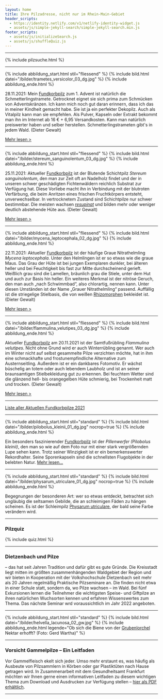 ```yaml
---
layout: home
title: Ihre Pilzadresse, nicht nur im Rhein-Main-Gebiet
header_scripts:
  - https://identity.netlify.com/v1/netlify-identity-widget.js
  - assets/js/simple-jekyll-search/simple-jekyll-search.min.js
footer_scripts:
  - assets/js/initializeSearch.js
  - assets/js/shuffleQuiz.js
---
```

- - -

{% include pilzsuche.html %}

- - -

{% include abbildung_start.html stil="fliessend" %}
{% include bild.html datei="/bilder/trametes_versicolor_03_dg.jpg" %}
{% include abbildung_ende.html %}

28.11.2021: Mein [Fundkorbpilz](AA "Glossar-") zum 1. Advent ist natürlich die Schmetterlingstramete. Getrocknet eignet sie sich prima zum Schmücken von Adventskränzen. Ich kann mich noch gut daran erinnern, dass ich das in meiner Kindheit gemacht habe. Sie ist ja ein perfekter Dekopilz. Auch als Vitalpilz kann man sie empfehlen. Als Pulver, Kapseln oder Extrakt bekommt man ihn im Internet ab 16 € + 6,95 Versandkosten. Kann man natürlich preiswerter haben und selber herstellen. Schmetterlingstrameten gibt's in jedem Wald. (Dieter Gewalt)

[Mehr lesen >](/pilze/trametes-versicolor-schmetterlingstramete)

<div style="clear:  both"></div>

- - -

{% include abbildung_start.html stil="fliessend" %}
{% include bild.html datei="/bilder/stereum_sanguinolentum_03_dg.jpg" %}
{% include abbildung_ende.html %}

25.11.2021: Aktueller [Fundkorbpilz](AA "Glossar-") ist der Blutende Schichtpilz *Stereum sanguinolentum*, den man zur Zeit oft an Nadelholz findet und der in unseren schwer geschädigten Fichtenwäldern reichlich Substrat zur Verfügung hat. Diese Vorliebe macht ihn in Verbindung mit der blutroten Verfärbung, die beim Anritzen eines frischen Fruchtkörpers entsteht, unverwechselbar. In vertrocknetem Zustand sind Schichtpilze nur schwer bestimmbar. Die meisten wachsen *[resupinat](resupinat "Glossar")* und bilden mehr oder weniger deutlich abstehende Hüte aus. (Dieter Gewalt)

[Mehr lesen >](/pilze/stereum-sanguinolentum-blutender-nadelholzschichtpilz)

<div style="clear:  both"></div>

- - -

{% include abbildung_start.html stil="fliessend" %}
{% include bild.html datei="/bilder/mycena_leptocephala_02_dg.jpg" %}
{% include abbildung_ende.html %}

22.11.2021: Aktueller [Fundkorbpilz](AA "Glossar-") ist der häufige Graue Nitrathelmling *Mycena leptocephala*. Unter den Helmlingen ist er so etwas wie die graue Maus. Das Grau der Hüte ist bei jungen Exemplaren dunkler, bei älteren heller und bei Feuchtigkeit bis fast zur Mitte durchscheinend gerieft. Weißlich grau sind die Lamellen, bräunlich grau die Stiele, unter dem Hut und auch zur Basis hin heller. Ein weiteres Merkmal ist der nitröse Geruch, den man auch „nach Schwimmbad“, also chlorartig, nennen kann. Unter diesen Umständen ist der Name „Grauer Nitrathelmling“ passend. Auffällig ist die striegelige Stielbasis, die von weißen [Rhizomorphen](Rhizomorphen "Glossar") bekleidet ist. (Dieter Gewalt)

[Mehr lesen >](/pilze/mycena-leptocephala-grauer-nitrathelmling)

<div style="clear:  both"></div>

- - -

{% include abbildung_start.html stil="fliessend" %}
{% include bild.html datei="/bilder/flammulina_velutipes_03_dg.jpg" %}
{% include abbildung_ende.html %}

Aktueller [Fundkorbpilz](AA "Glossar-") am 20.11.2021 ist der Samtfußrübling *Flammulina velutipes*. Nicht ohne Grund wird er auch Winterrübling genannt. Wer auch im Winter nicht auf selbst gesammelte Pilze verzichten möchte, hat in ihm eine schmackhafte und frostunempfindliche Alternative zum Austernseitling. Außerdem ist er ein dankbares Fotomotiv. Er wächst büschelig an totem oder auch lebendem Laubholz und ist an seiner braunsamtigen Stielbekleidung gut zu erkennen. Bei feuchtem Wetter sind die glänzend hell- bis orangegelben Hüte schmierig, bei Trockenheit matt und trocken. (Dieter Gewalt)

[Mehr lesen >](/pilze/flammulina-velutipes-samtfußrübling)

<div style="clear:  both"></div>

- - -

[Liste aller Aktuellen Fundkorbpilze 2021](/artikel/liste-aller-aktuellen-fundkorbpilze-2021.html)

- - -

{% include abbildung_start.html stil="standard" %}
{% include bild.html datei="/bilder/pilobolus_kleinii_01_dg.jpg" nocrop=true %}
{% include abbildung_ende.html %}

Ein besonders faszinierender [Fundkorbpilz](AA "Glossar-") ist der *Pillenwerfer (Pilobolus kleinii)*, den man so wie auf dem Foto nur mit einer stark vergrößernden Lupe sehen kann. Trotz seiner Winzigkeit ist er ein bemerkenswerter Rekordhalter. Seine Sporenkapseln sind die schnellsten Flugobjekte in der belebten Natur. [Mehr lesen...](/pilze/pilobolus-kleinii-pillenwerfer)

- - -

{% include abbildung_start.html stil="standard" %}
{% include bild.html datei="/bilder/physarum_utriculare_01_dg.jpg" nocrop=true %}
{% include abbildung_ende.html %}

Begegnungen der besonderen Art: wer so etwas entdeckt, betrachtet sich ungläubig die seltsamen Gebilde, die an schleimigen Fäden zu hängen scheinen. Es ist der Schleimpilz [Physarum utriculare](/pilze/physarum-utriculare-fadenfruchtschleimpilz), der bald seine Farbe verändern wird.

- - -

### Pilzquiz

{% include quiz.html %}

- - -

### Dietzenbach und Pilze

– das hat seit Jahren Tradition und dafür gibt es gute Gründe. Die Kreisstadt liegt mitten im größten zusammenhängenden Waldgebiet der Region und wir bieten in Kooperation mit der Volkshochschule Dietzenbach seit mehr als 20 Jahren regelmäßig Praktische Pilzseminare an. Die finden nicht etwa in einer Schule statt, sondern da, wo Pilze wachsen – im Wald. Bei fünf Exkursionen lernen die Teilnehmer die wichtigsten Speise- und Giftpilze an ihren natürlichen Wuchsorten kennen und erfahren Wissenswertes zum Thema. Das nächste Seminar wrd voraussichtlich im Jahr 2022 angeboten.  

- - -

{% include abbildung_start.html stil="standard" %}
{% include bild.html datei="/bilder/helvella_lacunosa_02_gw.jpg" %}
{% include abbildung_ende.html legende="Ob sich die Biene von der <a href='/pilze/helvella-lacunosa-grubenlorchel'>Grubenlorchel</a> Nektar erhofft?  (Foto: Gerd Wartha)" %}

- - -

### Vorsicht Gammelpilze – Ein Leitfaden

Vor Gammelfleisch ekelt sich jeder. Umso mehr erstaunt es, was häufig als Ausbeute von Pilzsammlern in Körben oder gar Plastiktüten nach Hause getragen wird. In Zusammenarbeit mit dem Gesundheitsamt Frankfurt möchten wir Ihnen gerne einen informativen Leitfaden zu diesem wichtigen Thema zum Download und Ausdrucken zur Verfügung stellen – [hier als PDF erhältlich](/assets/docs/Fundkorb.de-Gammelpilze.pdf).

- - -